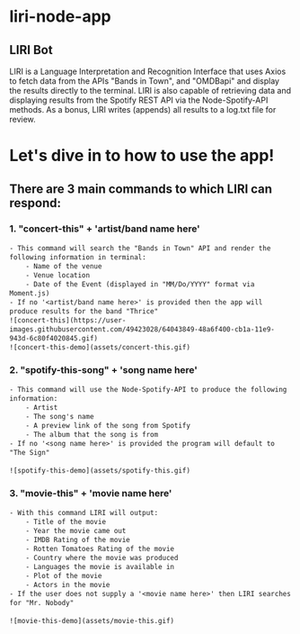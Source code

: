 # liri-node-app
## LIRI Bot

LIRI is a Language Interpretation and Recognition Interface that uses Axios to fetch data from the APIs "Bands in Town", and "OMDBapi" and display the results directly to the terminal.  LIRI is also capable of retrieving data and displaying results from the Spotify REST API via the Node-Spotify-API methods.
As a bonus, LIRI writes (appends) all results to a log.txt file for review.

# Let's dive in to how to use the app!

## There are 3 main commands to which LIRI can respond:

### 1. "concert-this" + 'artist/band name here'
    - This command will search the "Bands in Town" API and render the following information in terminal:
        - Name of the venue
        - Venue location
        - Date of the Event (displayed in "MM/Do/YYYY" format via Moment.js)
    - If no '<artist/band name here>' is provided then the app will produce results for the band "Thrice"
    ![concert-this](https://user-images.githubusercontent.com/49423028/64043849-48a6f400-cb1a-11e9-943d-6c80f4020845.gif)
    ![concert-this-demo](assets/concert-this.gif)


### 2. "spotify-this-song" + 'song name here'
    - This command will use the Node-Spotify-API to produce the following information:
        - Artist
        - The song's name
        - A preview link of the song from Spotify
        - The album that the song is from
    - If no '<song name here>' is provided the program will default to "The Sign"

    ![spotify-this-demo](assets/spotify-this.gif)

### 3. "movie-this" + 'movie name here'
    - With this command LIRI will output:
        - Title of the movie
        - Year the movie came out
        - IMDB Rating of the movie
        - Rotten Tomatoes Rating of the movie
        - Country where the movie was produced
        - Languages the movie is available in
        - Plot of the movie
        - Actors in the movie
    - If the user does not supply a '<movie name here>' then LIRI searches for "Mr. Nobody"

    ![movie-this-demo](assets/movie-this.gif)

